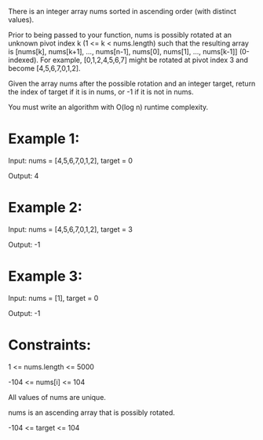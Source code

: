 There is an integer array nums sorted in ascending order (with distinct values).

Prior to being passed to your function, nums is possibly rotated at an unknown pivot index k (1 <= k < nums.length) such that the resulting array is [nums[k], nums[k+1], ..., nums[n-1], nums[0], nums[1], ..., nums[k-1]] (0-indexed). For example, [0,1,2,4,5,6,7] might be rotated at pivot index 3 and become [4,5,6,7,0,1,2].

Given the array nums after the possible rotation and an integer target, return the index of target if it is in nums, or -1 if it is not in nums.

You must write an algorithm with O(log n) runtime complexity.

 

# Example 1:

Input: nums = [4,5,6,7,0,1,2], target = 0

Output: 4

# Example 2:

Input: nums = [4,5,6,7,0,1,2], target = 3

Output: -1

# Example 3:

Input: nums = [1], target = 0

Output: -1
 

# Constraints:

1 <= nums.length <= 5000

-104 <= nums[i] <= 104

All values of nums are unique.

nums is an ascending array that is possibly rotated.

-104 <= target <= 104
